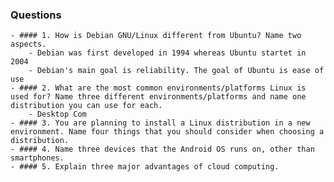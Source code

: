 ### Questions
	- #### 1. How is Debian GNU/Linux different from Ubuntu? Name two aspects.
		- Debian was first developed in 1994 whereas Ubuntu startet in 2004
		- Debian's main goal is reliability. The goal of Ubuntu is ease of use
	- #### 2. What are the most common environments/platforms Linux is used for? Name three different environments/platforms and name one distribution you can use for each.
		- Desktop Com
	- #### 3. You are planning to install a Linux distribution in a new environment. Name four things that you should consider when choosing a distribution.
	- #### 4. Name three devices that the Android OS runs on, other than smartphones.
	- #### 5. Explain three major advantages of cloud computing.